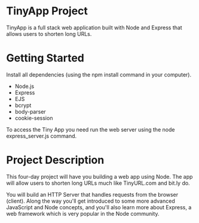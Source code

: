 # TinyApp Project

TinyApp is a full stack web application built with Node and Express that allows users to shorten long URLs.




# Getting Started

Install all dependencies (using the npm install command in your computer).

- Node.js
- Express
- EJS
- bcrypt
- body-parser
- cookie-session

To access the Tiny App you need run the web server using the node express_server.js command.




# Project Description

This four-day project will have you building a web app using Node. The app will allow users to shorten long URLs much like TinyURL.com and bit.ly do.

You will build an HTTP Server that handles requests from the browser (client). Along the way you'll get introduced to some more advanced JavaScript and Node concepts, and you'll also learn more about Express, a web framework which is very popular in the Node community.